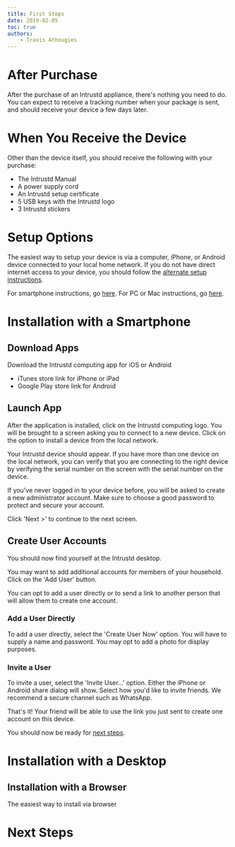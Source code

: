 ```yaml
---
title: First Steps
date: 2019-02-05
toc: true
authors:
    - Travis Athougies
---
```


# After Purchase

After the purchase of an Intrustd appliance, there's nothing you need
to do. You can expect to receive a tracking number when your package
is sent, and should receive your device a few days later.

# When You Receive the Device

Other than the device itself, you should receive the following with your purchase:

* The Intrustd Manual
* A power supply cord
* An Intrustd setup certificate
* 5 USB keys with the Intrustd logo
* 3 Intrustd stickers

# Setup Options

The easiest way to setup your device is via a computer, iPhone, or
Android device connected to your local home network. If you do not
have direct internet access to your device, you should follow
the
[alternate setup instructions](kb/installation/2019-02-05-installation-without-network.md).

For smartphone instructions,
go [here](#installation-with-a-smartphone). For PC or Mac
instructions, go [here](#installation-with-a-desktop).

# Installation with a Smartphone

## Download Apps

Download the Intrustd computing app for iOS or Android

<!-- TODO add links -->
* iTunes store link for iPhone or iPad
* Google Play store link for Android

## Launch App

After the application is installed, click on the Intrustd computing
logo. You will be brought to a screen asking you to connect to a new
device. Click on the option to install a device from the local
network.

Your Intrustd device should appear. If you have more than one device
on the local network, you can verify that you are connecting to the
right device by verifying the serial number on the screen with the
serial number on the device.

<!-- insert picture of serial codes -->

If you've never logged in to your device before, you will be asked to
create a new administrator account. Make sure to choose a good
password to protect and secure your account.

Click 'Next >' to continue to the next screen.

## Create User Accounts

You should now find yourself at the Intrustd desktop.

<!-- insert picture of smartphone intrustd desktop -->

You may want to add additional accounts for members of your
household. Click on the 'Add User' button.

<!-- insert picture of add user button -->

You can opt to add a user directly or to send a link to another person
that will allow them to create one account.

### Add a User Directly

To add a user directly, select the 'Create User Now' option. You will
have to supply a name and password. You may opt to add a photo for
display purposes.

### Invite a User

To invite a user, select the 'Invite User...' option. Either the
iPhone or Android share dialog will show. Select how you'd like to
invite friends. We recommend a secure channel such as WhatsApp.

That's it! Your friend will be able to use the link you just sent to
create one account on this device.

You should now be ready for [next steps](#next-steps).

# Installation with a Desktop

## Installation with a Browser

The easiest way to install via browser

# Next Steps
